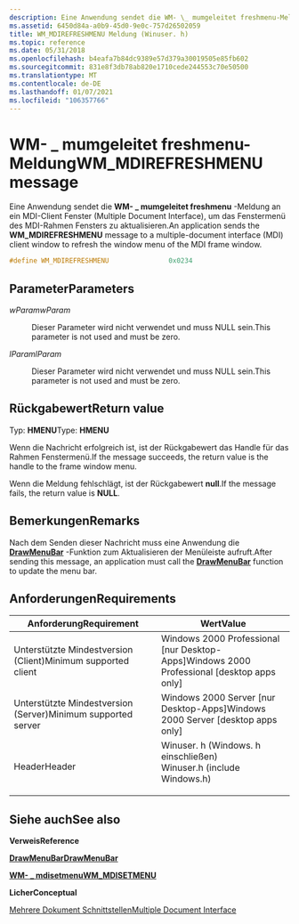 ```yaml
---
description: Eine Anwendung sendet die WM- \_ mumgeleitet freshmenu-Meldung an ein MDI-Client Fenster (Multiple Document Interface), um das Fenstermenü des MDI-Rahmen Fensters zu aktualisieren.
ms.assetid: 6450d84a-a0b9-45d0-9e0c-757d26502059
title: WM_MDIREFRESHMENU Meldung (Winuser. h)
ms.topic: reference
ms.date: 05/31/2018
ms.openlocfilehash: b4eafa7b84dc9389e57d379a30019505e85fb602
ms.sourcegitcommit: 831e8f3db78ab820e1710cede244553c70e50500
ms.translationtype: MT
ms.contentlocale: de-DE
ms.lasthandoff: 01/07/2021
ms.locfileid: "106357766"
---
```

# <a name="wm_mdirefreshmenu-message"></a><span data-ttu-id="58cb3-103">WM- \_ mumgeleitet freshmenu-Meldung</span><span class="sxs-lookup"><span data-stu-id="58cb3-103">WM\_MDIREFRESHMENU message</span></span>

<span data-ttu-id="58cb3-104">Eine Anwendung sendet die **WM- \_ mumgeleitet freshmenu** -Meldung an ein MDI-Client Fenster (Multiple Document Interface), um das Fenstermenü des MDI-Rahmen Fensters zu aktualisieren.</span><span class="sxs-lookup"><span data-stu-id="58cb3-104">An application sends the **WM\_MDIREFRESHMENU** message to a multiple-document interface (MDI) client window to refresh the window menu of the MDI frame window.</span></span>


```C++
#define WM_MDIREFRESHMENU               0x0234
```



## <a name="parameters"></a><span data-ttu-id="58cb3-105">Parameter</span><span class="sxs-lookup"><span data-stu-id="58cb3-105">Parameters</span></span>

<dl> <dt>

<span data-ttu-id="58cb3-106">*wParam*</span><span class="sxs-lookup"><span data-stu-id="58cb3-106">*wParam*</span></span> 
</dt> <dd>

<span data-ttu-id="58cb3-107">Dieser Parameter wird nicht verwendet und muss NULL sein.</span><span class="sxs-lookup"><span data-stu-id="58cb3-107">This parameter is not used and must be zero.</span></span>

</dd> <dt>

<span data-ttu-id="58cb3-108">*lParam*</span><span class="sxs-lookup"><span data-stu-id="58cb3-108">*lParam*</span></span> 
</dt> <dd>

<span data-ttu-id="58cb3-109">Dieser Parameter wird nicht verwendet und muss NULL sein.</span><span class="sxs-lookup"><span data-stu-id="58cb3-109">This parameter is not used and must be zero.</span></span>

</dd> </dl>

## <a name="return-value"></a><span data-ttu-id="58cb3-110">Rückgabewert</span><span class="sxs-lookup"><span data-stu-id="58cb3-110">Return value</span></span>

<span data-ttu-id="58cb3-111">Typ: **HMENU**</span><span class="sxs-lookup"><span data-stu-id="58cb3-111">Type: **HMENU**</span></span>

<span data-ttu-id="58cb3-112">Wenn die Nachricht erfolgreich ist, ist der Rückgabewert das Handle für das Rahmen Fenstermenü.</span><span class="sxs-lookup"><span data-stu-id="58cb3-112">If the message succeeds, the return value is the handle to the frame window menu.</span></span>

<span data-ttu-id="58cb3-113">Wenn die Meldung fehlschlägt, ist der Rückgabewert **null**.</span><span class="sxs-lookup"><span data-stu-id="58cb3-113">If the message fails, the return value is **NULL**.</span></span>

## <a name="remarks"></a><span data-ttu-id="58cb3-114">Bemerkungen</span><span class="sxs-lookup"><span data-stu-id="58cb3-114">Remarks</span></span>

<span data-ttu-id="58cb3-115">Nach dem Senden dieser Nachricht muss eine Anwendung die [**DrawMenuBar**](/windows/win32/api/winuser/nf-winuser-drawmenubar) -Funktion zum Aktualisieren der Menüleiste aufruft.</span><span class="sxs-lookup"><span data-stu-id="58cb3-115">After sending this message, an application must call the [**DrawMenuBar**](/windows/win32/api/winuser/nf-winuser-drawmenubar) function to update the menu bar.</span></span>

## <a name="requirements"></a><span data-ttu-id="58cb3-116">Anforderungen</span><span class="sxs-lookup"><span data-stu-id="58cb3-116">Requirements</span></span>



| <span data-ttu-id="58cb3-117">Anforderung</span><span class="sxs-lookup"><span data-stu-id="58cb3-117">Requirement</span></span> | <span data-ttu-id="58cb3-118">Wert</span><span class="sxs-lookup"><span data-stu-id="58cb3-118">Value</span></span> |
|-------------------------------------|----------------------------------------------------------------------------------------------------------|
| <span data-ttu-id="58cb3-119">Unterstützte Mindestversion (Client)</span><span class="sxs-lookup"><span data-stu-id="58cb3-119">Minimum supported client</span></span><br/> | <span data-ttu-id="58cb3-120">Windows 2000 Professional \[nur Desktop-Apps\]</span><span class="sxs-lookup"><span data-stu-id="58cb3-120">Windows 2000 Professional \[desktop apps only\]</span></span><br/>                                               |
| <span data-ttu-id="58cb3-121">Unterstützte Mindestversion (Server)</span><span class="sxs-lookup"><span data-stu-id="58cb3-121">Minimum supported server</span></span><br/> | <span data-ttu-id="58cb3-122">Windows 2000 Server \[nur Desktop-Apps\]</span><span class="sxs-lookup"><span data-stu-id="58cb3-122">Windows 2000 Server \[desktop apps only\]</span></span><br/>                                                     |
| <span data-ttu-id="58cb3-123">Header</span><span class="sxs-lookup"><span data-stu-id="58cb3-123">Header</span></span><br/>                   | <dl> <span data-ttu-id="58cb3-124"><dt>Winuser. h (Windows. h einschließen)</dt></span><span class="sxs-lookup"><span data-stu-id="58cb3-124"><dt>Winuser.h (include Windows.h)</dt></span></span> </dl> |



## <a name="see-also"></a><span data-ttu-id="58cb3-125">Siehe auch</span><span class="sxs-lookup"><span data-stu-id="58cb3-125">See also</span></span>

<dl> <dt>

<span data-ttu-id="58cb3-126">**Verweis**</span><span class="sxs-lookup"><span data-stu-id="58cb3-126">**Reference**</span></span>
</dt> <dt>

[<span data-ttu-id="58cb3-127">**DrawMenuBar**</span><span class="sxs-lookup"><span data-stu-id="58cb3-127">**DrawMenuBar**</span></span>](/windows/win32/api/winuser/nf-winuser-drawmenubar)
</dt> <dt>

[<span data-ttu-id="58cb3-128">**WM- \_ mdisetmenu**</span><span class="sxs-lookup"><span data-stu-id="58cb3-128">**WM\_MDISETMENU**</span></span>](wm-mdisetmenu.md)
</dt> <dt>

<span data-ttu-id="58cb3-129">**Licher**</span><span class="sxs-lookup"><span data-stu-id="58cb3-129">**Conceptual**</span></span>
</dt> <dt>

[<span data-ttu-id="58cb3-130">Mehrere Dokument Schnittstellen</span><span class="sxs-lookup"><span data-stu-id="58cb3-130">Multiple Document Interface</span></span>](multiple-document-interface.md)
</dt> </dl>

 

 
